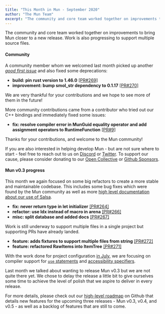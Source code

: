 ```yaml
---
title: "This Month in Mun - September 2020"
author: "The Mun Team"
excerpt: "The community and core team worked together on improvements to bring Mun closer to a new release. Work is also progressing to support multiple source files."
---
```


The community and core team worked together on improvements to bring Mun closer to a new release. 
Work is also progressing to support multiple source files.

#### Community

A community member whom we welcomed last month picked up another [*good first issue*][gfi] and also 
fixed some deprecations:

* **build: pin rust version to 1.46.0** [[PR#269]](https://github.com/mun-lang/mun/pull/269)
* **improvement: bump smol_str dependency to 0.1.17** [[PR#270]](https://github.com/mun-lang/mun/pull/270)

We are very thankful for your contributions and we hope to see more of them in the future!

More community contributions came from a contributor who tried out our C++ bindings and immediately 
fixed some issues:

* **fix: resolve compiler error in MunGuid equality operator and add assignment operators to RuntimeFunction** [[PR#9]](https://github.com/mun-lang/runtime-ffi/pull/9)

Thanks for your contributions, and welcome to the Mun community!

If you are also interested in helping develop Mun - but are not sure where to start - feel free to
reach out to us on [Discord](https://discord.gg/SfvvcCU) or [Twitter][twi]. To support our cause,
please consider donating to our [Open Collective][oc] or [Github Sponsors][gs].

[gfi]: https://github.com/mun-lang/mun/issues?q=is%3Aissue+is%3Aopen+label%3A%22good+first+issue%22
[oc]: https://opencollective.com/mun
[gs]: https://github.com/sponsors/mun-lang
[twi]: https://twitter.com/munlangorg

#### Mun v0.3 progress

This month we again focused on some big refactors to create a more stable and maintainable codebase. 
This includes some bug fixes which were found by the Mun community as well as more [high level 
documentation about our use of Salsa](https://docs.mun-lang.org/ch04-01-salsa.html).

* **fix: never return type in let initializer** [[PR#264]](https://github.com/mun-lang/mun/pull/264)
* **refactor: use Idx<T> instead of macro in arena** [[PR#266]](https://github.com/mun-lang/mun/pull/266)
* **misc: split database and added docs** [[PR#267]](https://github.com/mun-lang/mun/pull/267)

Work is still underway to support multiple files in a single project but supporting PRs have already 
landed.

* **feature: adds fixtures to support multiple files from string** [[PR#272]](https://github.com/mun-lang/mun/pull/272)
* **feature: refactored RawItems into ItemTree** [[PR#271]](https://github.com/mun-lang/mun/pull/271)

With the work done for project configuration [in July](../../../07/30/this-month-july/), we are 
focusing on compiler support for [`use` statements](https://github.com/mun-lang/mun/issues/249) and 
[accessibility specifiers](https://github.com/mun-lang/mun/issues/248).

Last month we talked about wanting to release Mun v0.3 but we are not quite there yet. We chose to 
delay the release a little bit to give ourselves some time to achieve the level of polish that we
aspire to deliver in every release.

For more details, please check out our [high-level
roadmap](https://github.com/mun-lang/mun/projects/2) on Github that details new features for the
upcoming three releases - Mun v0.3, v0.4, and v0.5 - as well as a backlog of features that are
still to come.
